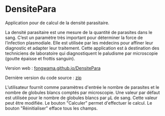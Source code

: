 # DensitePara

Application pour de calcul de la densité parasitaire. 

La densité parasitaire est une mesure de la quantité de parasites dans le sang. C’est un paramètre très important pour déterminer la force de l’infection plasmodiale. Elle est utilisée par les médecins pour affiner leur diagnostic et adapter leur traitement. Cette application est à destination des techniciens de laboratoire qui diagnostiquent le paludisme par microscopie (goutte épaisse et frottis sanguin).

Version web : [fongwama.github.io/DensitePara](http://fongwama.github.io/DensitePara/)

Dernière version du code source : [zip](https://github.com/fongwama/DensitePara/archive/master.zip)

L’utilisateur fournit comme paramètres d'entrée le nombre de parasites et le nombre de globules blancs comptés par microscopie. Une valeur par défaut est utilisée pour le nombre de globules blancs par µL de sang. Cette valeur peut être modifiée. Le bouton "Calculer" permet d'effectuer le calcul. Le bouton "Réinitialiser" efface tous les champs.
